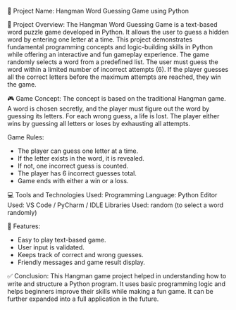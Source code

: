 
📝 Project Name:
Hangman Word Guessing Game using Python

📌 Project Overview:
The Hangman Word Guessing Game is a text-based word puzzle game developed in Python. It allows the user to guess a hidden word by entering one letter at a time. This project demonstrates fundamental programming concepts and logic-building skills in Python while offering an interactive and fun gameplay experience.
The game randomly selects a word from a predefined list. The user must guess the word within a limited number of incorrect attempts (6). If the player guesses all the correct letters before the maximum attempts are reached, they win the game.

🎮 Game Concept:
The concept is based on the traditional Hangman game. A word is chosen secretly, and the player must figure out the word by guessing its letters. For each wrong guess, a life is lost. The player either wins by guessing all letters or loses by exhausting all attempts.

Game Rules:
- The player can guess one letter at a time.
- If the letter exists in the word, it is revealed.
- If not, one incorrect guess is counted.
- The player has 6 incorrect guesses total.
- Game ends with either a win or a loss.

💻 Tools and Technologies Used:
Programming Language: Python
Editor Used: VS Code / PyCharm / IDLE
Libraries Used: random (to select a word randomly)

🌟 Features:
- Easy to play text-based game.
- User input is validated.
- Keeps track of correct and wrong guesses.
- Friendly messages and game result display.
  
✅ Conclusion:
This Hangman game project helped in understanding how to write and structure a Python program. It uses basic programming logic and helps beginners improve their skills while making a fun game. It can be further expanded into a full application in the future.

